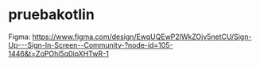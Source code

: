 ﻿# pruebakotlin


Figma: 
https://www.figma.com/design/EwqUQEwP2lWkZOjv5netCU/Sign-Up---Sign-In-Screen--Community-?node-id=105-1446&t=ZoPOhi5q0ipXHTwR-1

